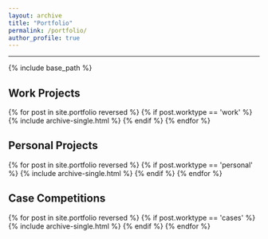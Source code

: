 ```yaml
---
layout: archive
title: "Portfolio"
permalink: /portfolio/
author_profile: true
---
```

------
{% include base_path %}

<h2>Work Projects</h2>
{% for post in site.portfolio reversed %}
  {% if post.worktype == 'work' %}
      {% include archive-single.html %}
  {% endif %}
{% endfor %}

<h2>Personal Projects</h2>
{% for post in site.portfolio reversed %}
  {% if post.worktype == 'personal' %}
      {% include archive-single.html %}
  {% endif %}
{% endfor %}

<h2>Case Competitions</h2>
{% for post in site.portfolio reversed %}
  {% if post.worktype == 'cases' %}
      {% include archive-single.html %}
  {% endif %}
{% endfor %}
